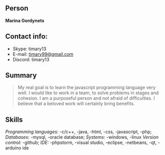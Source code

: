## Person
**Marina Gordynets**

## Contact info:
* Skype: timary13
* E-mail: [timary99@gmail.com](timary99@gmail.com)
* Discord: timary13

## Summary
> My real goal is to learn the javascript programming language very well. I would like to work in a team, to solve problems in stages and cohesion. I am a purposeful person and not afraid of difficulties. I believe that a beloved work will certainly bring benefits.

## Skills
*Programming languages:*
	-c/c++, 
	-java, 
	-html, 
	-css, 
	-javascript, 
	-php;
*Databases:* 
	-mysql, 
	-oracle database;
*Systems:* 
	-windows, 
	-linux
*Version control:* 
	-github;
*IDE:* 
-phpstorm, -visual studio, -eclipse, -netbeans, -qt, -arduino ide
